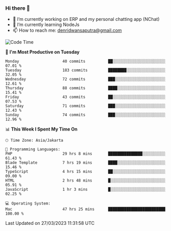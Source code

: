 ### Hi there 👋

- 🔭 I’m currently working on ERP and my personal chatting app (NChat)
- 🌱 I’m currently learning NodeJs
- 📫 How to reach me: denridwansaputra@gmail.com


<!--START_SECTION:waka-->
![Code Time](http://img.shields.io/badge/Code%20Time-2%2C859%20hrs%2031%20mins-blue)

📅 **I'm Most Productive on Tuesday** 

```text
Monday                   40 commits          ██░░░░░░░░░░░░░░░░░░░░░░░   07.01 % 
Tuesday                  183 commits         ████████░░░░░░░░░░░░░░░░░   32.05 % 
Wednesday                72 commits          ███░░░░░░░░░░░░░░░░░░░░░░   12.61 % 
Thursday                 88 commits          ████░░░░░░░░░░░░░░░░░░░░░   15.41 % 
Friday                   43 commits          ██░░░░░░░░░░░░░░░░░░░░░░░   07.53 % 
Saturday                 71 commits          ███░░░░░░░░░░░░░░░░░░░░░░   12.43 % 
Sunday                   74 commits          ███░░░░░░░░░░░░░░░░░░░░░░   12.96 % 
```


📊 **This Week I Spent My Time On** 

```text
🕑︎ Time Zone: Asia/Jakarta

💬 Programming Languages: 
PHP                      29 hrs 8 mins       ███████████████░░░░░░░░░░   61.43 % 
Blade Template           7 hrs 19 mins       ████░░░░░░░░░░░░░░░░░░░░░   15.46 % 
TypeScript               4 hrs 15 mins       ██░░░░░░░░░░░░░░░░░░░░░░░   09.00 % 
HTML                     2 hrs 48 mins       █░░░░░░░░░░░░░░░░░░░░░░░░   05.91 % 
JavaScript               1 hr 3 mins         █░░░░░░░░░░░░░░░░░░░░░░░░   02.25 % 

💻 Operating System: 
Mac                      47 hrs 25 mins      █████████████████████████   100.00 % 
```


 Last Updated on 27/03/2023 11:31:58 UTC
<!--END_SECTION:waka-->
